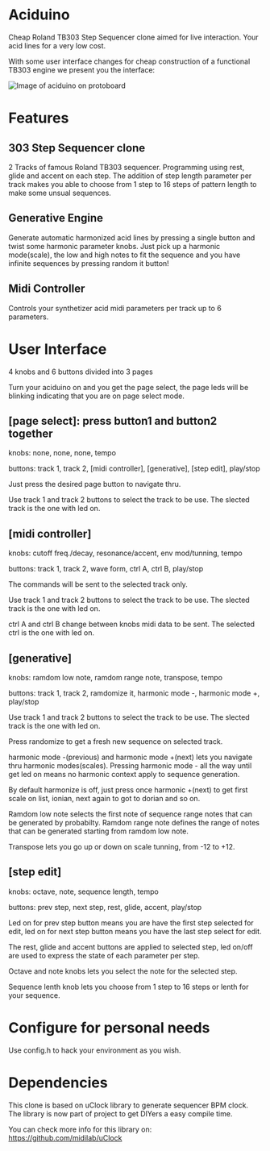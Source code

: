 # Aciduino

Cheap Roland TB303 Step Sequencer clone aimed for live interaction. Your acid lines for a very low cost.

With some user interface changes for cheap construction of a functional TB303 engine we present you the interface:

![Image of aciduino on protoboard](https://raw.githubusercontent.com/midilab/aciduino/master/Hardware/acid_step_sequencer-protoboard-v002.png)

# Features

## 303 Step Sequencer clone
2 Tracks of famous Roland TB303 sequencer. Programming using rest, glide and accent on each step. The addition of step length parameter per track makes you able to choose from 1 step to 16 steps of pattern length to make some unsual sequences.

## Generative Engine
Generate automatic harmonized acid lines by pressing a single button and twist some harmonic parameter knobs. Just pick up a harmonic mode(scale), the low and high notes to fit the sequence and you have infinite sequences by pressing random it button!

## Midi Controller
Controls your synthetizer acid midi parameters per track up to 6 parameters.

# User Interface

4 knobs and 6 buttons divided into 3 pages

Turn your aciduino on and you get the page select, the page leds will be blinking indicating that you are on page select mode.

## [page select]: press button1 and button2 together
knobs: none, none, none, tempo

buttons: track 1, track 2, [midi controller], [generative], [step edit], play/stop

Just press the desired page button to navigate thru. 

Use track 1 and track 2 buttons to select the track to be use. The slected track is the one with led on.

## [midi controller]
knobs: cutoff freq./decay, resonance/accent, env mod/tunning, tempo

buttons: track 1, track 2, wave form, ctrl A, ctrl B, play/stop

The commands will be sent to the selected track only.

Use track 1 and track 2 buttons to select the track to be use. The slected track is the one with led on.

ctrl A and ctrl B change between knobs midi data to be sent. The selected ctrl is the one with led on.

## [generative]
knobs: ramdom low note, ramdom range note, transpose, tempo

buttons: track 1, track 2, ramdomize it, harmonic mode -, harmonic mode +, play/stop

Use track 1 and track 2 buttons to select the track to be use. The slected track is the one with led on.

Press randomize to get a fresh new sequence on selected track.

harmonic mode -(previous) and harmonic mode +(next) lets you navigate thru harmonic modes(scales). Pressing harmonic mode - all the way until get led on means no harmonic context apply to sequence generation.

By default harmonize is off, just press once harmonic +(next) to get first scale on list, ionian, next again to got to dorian and so on.

Ramdom low note selects the first note of sequence range notes that can be generated by probabilty. Ramdom range note defines the range of notes that can be generated starting from ramdom low note.

Transpose lets you go up or down on scale tunning, from -12 to +12.

## [step edit]
knobs: octave, note, sequence length, tempo 

buttons: prev step, next step, rest, glide, accent, play/stop

Led on for prev step button means you are have the first step selected for edit, led on for next step button means you have the last step select for edit.

The rest, glide and accent buttons are applied to selected step, led on/off are used to express the state of each parameter per step.

Octave and note knobs lets you select the note for the selected step.

Sequence lenth knob lets you choose from 1 step to 16 steps or lenth for your sequence.

# Configure for personal needs

Use config.h to hack your environment as you wish.

# Dependencies

This clone is based on uClock library to generate sequencer BPM clock. The library is now part of project to get DIYers a easy compile time.

You can check more info for this library on: https://github.com/midilab/uClock
